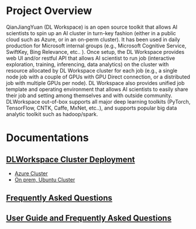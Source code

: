 # [](#header-1)Project Overview

QianJiangYuan (DL Workspace) is an open source toolkit that allows AI scientists to spin up an AI cluster in turn-key fashion (either in a public cloud such as Azure, or in an on-perm cluster). It has been used in daily production for Microsoft internal groups (e.g., Microsoft Cognitive Service, SwiftKey, Bing Relevance, etc.. ).
Once setup, the DL Workspace provides web UI and/or restful API that allows AI scientist to run job (interactive exploration, training, inferencing, data analytics)
on the cluster with resource allocated by DL Workspace cluster for each job (e.g., a single node job with a couple of GPUs with GPU Direct connection, or a distributed job with multiple GPUs per node). DL Workspace also provides
unified job template and operating environment that allows AI scientists to easily share their job and setting among themselves and with outside community. DLWorkspace out-of-box supports all major deep learning toolkits (PyTorch, TensorFlow, CNTK, Caffe, MxNet, etc..), and supports popular big data analytic toolkit such as hadoop/spark. 

# [](#header-2)Documentations

## [DLWorkspace Cluster Deployment](deployment/Readme.md)

* [Azure Cluster](deployment/Azure/Readme.md) 
* [On prem, Ubuntu Cluster](deployment/On-Prem/Ubuntu.md)


## [Frequently Asked Questions](KnownIssues/Readme.md)

## [User Guide and Frequently Asked Questions](Users/Readme.md)







